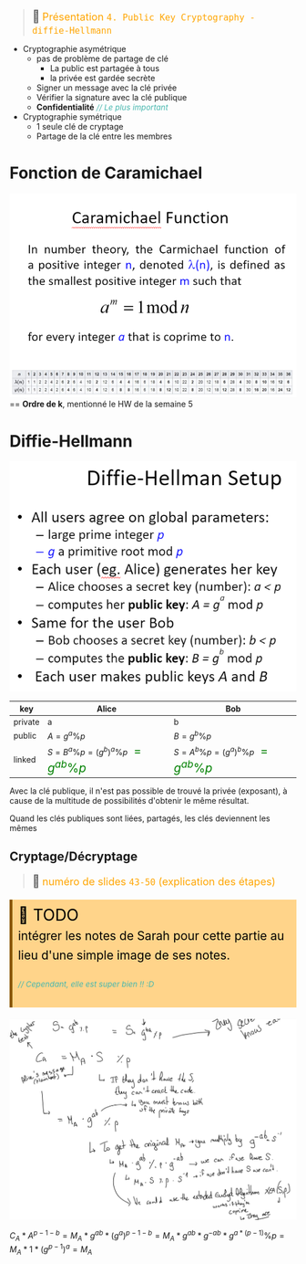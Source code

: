 > <span style="font-size: 1.5em">📖</span> <span style="color: orange; font-size: 1.3em;">Présentation `4. Public Key Cryptography - diffie-Hellmann`</span>

- Cryptographie asymétrique
  - pas de problème de partage de clé
    - La public est partagée à tous
    - la privée est gardée secrète
  - Signer un message avec la clé privée
  - Vérifier la signature avec la clé publique
  - **Confidentialité** <span style="color: #46b7ae; font-style: italic; font-size: 0.85rem">// Le plus important</span> 
- Cryptographie symétrique
  - 1 seule clé de cryptage
  - Partage de la clé entre les membres

# Fonction de Caramichael

![](Screen/2022-10-26-10-54-22.png)
== **Ordre de k**, mentionné le HW de la semaine 5



# Diffie-Hellmann

![](Screen/2022-10-26-11-12-27.png)

| key     | Alice                                                                                          | Bob                                                                                            |
| ------- | ---------------------------------------------------------------------------------------------- | ---------------------------------------------------------------------------------------------- |
| private | a                                                                                              | b                                                                                              |
| public  | $A = g^a \% p$                                                                                 | $B = g^b \% p$                                                                                 |
| linked  | $S = B^a \% p = (g^b)^a \%p$ <span style="color: green;font-size:1.5em">$= g^{ab} \% p$</span> | $S = A^b \% p = (g^a)^b \%p$ <span style="color: green;font-size:1.5em">$= g^{ab} \% p$</span> |

Avec la clé publique, il n'est pas possible de trouvé la privée (exposant), à cause de la multitude de possibilités d'obtenir le même résultat.

Quand les clés publiques sont liées, partagés, les clés deviennent les mêmes

## Cryptage/Décryptage

> <span style="font-size: 1.5em">📍</span> <span style="color: orange; font-size: 1.3em;">numéro de slides `43-50` (explication des étapes)</span>



<!-- #region TODO BLOCK --> 
<div style="margin: 20px auto; padding: 10px; background-color: #ffd48a; border-left: 5px solid #8a5700;color: black; font-size: 2em">
<span> 📝 </span>TODO<br>
<span style="font-size: 0.75em">
intégrer les notes de Sarah pour cette partie au lieu d'une simple image de ses notes.

<span style="color: #46b7ae; font-style: italic; font-size: 0.85rem">// Cependant, elle est super bien !! :D</span> 
</span></div>

<!-- #endregion TODO BLOCK -->

![](Screen/2022-10-26-11-23-43.png)


$C_A * A^{p-1-b} = M_A * g^{ab} * (g^a)^{p-1-b} = M_A * g^{ab} * g^{-ab} * g^{a*(p-1)} \% p = M_A * 1 * (g^{p-1})^a = M_A$	